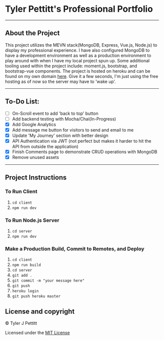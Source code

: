 # Tyler Pettitt's Professional Portfolio
----
## About the Project
This project utilizes the MEVN stack(MongoDB, Express, Vue.js, Node.js) to display my professional experience.
I have also configured MongoDB to have a development environment as well as a production environment to play around with when I have my local project spun up.
Some additional tooling used within the project include: moment.js, bootstrap, and bootstrap-vue components.
The project is hosted on heroku and can be found on my own domain [here](http://www.tylerpettitt.me "Pettitt Portfolio"). Give it a few seconds, I'm just using the free hosting as of now so the server may have to 'wake up'.

----
## To-Do List: 
  - [ ] On-Scroll event to add 'back to top' button
  - [ ] Add backend testing with Mocha/Chai(In-Progress)
  - [X] Add Google Analytics
  - [X] Add message me button for visitors to send and email to me
  - [X] Update 'My Journey' section with better design
  - [X] API Authentication via JWT (not perfect but makes it harder to hit the API from outside the application)
  - [X] Finish Comments page to demonstrate CRUD operations with MongoDB
  - [X] Remove unused assets
----
## Project Instructions
### To Run Client
1. `cd client`
2. `npm run dev`
### To Run Node.js Server
1. `cd server`
2. `npm run dev`
### Make a Production Build, Commit to Remotes, and Deploy
1. `cd client`
2. `npm run build`
3. `cd server`
4. `git add .`
5. `git commit -m "your message here"`
6. `git push`
7. `heroku login`
8. `git push heroku master`

## License and copyright

© Tyler J Pettitt

Licensed under the [MIT License](LICENSE)
